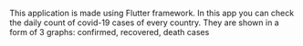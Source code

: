 This application is made using Flutter framework.
In this app you can check the daily count of covid-19 cases of every country. They are shown in a form of 3 graphs: confirmed, recovered, death cases
